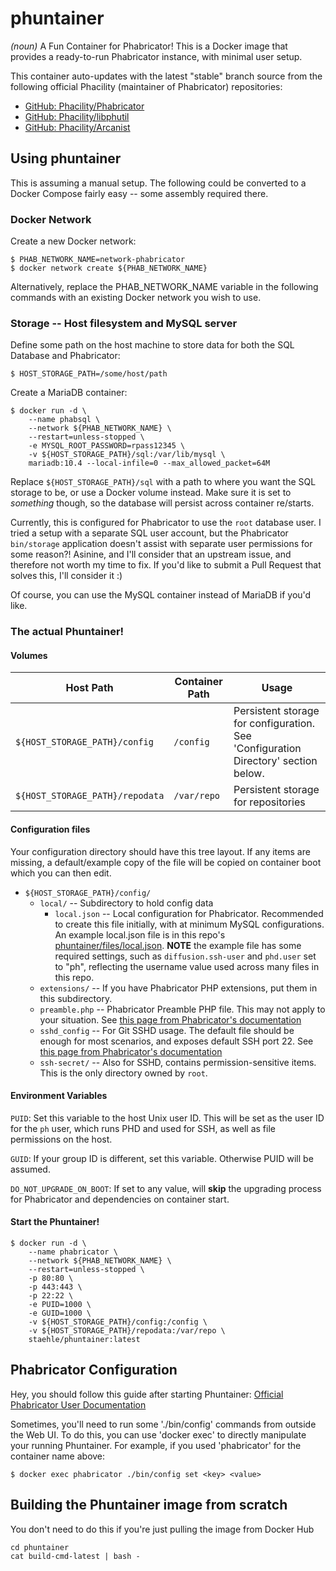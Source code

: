 # phuntainer
_(noun)_ A Fun Container for Phabricator! This is a Docker image that provides a ready-to-run Phabricator instance, with minimal user setup.

This container auto-updates with the latest "stable" branch source from the following official Phacility (maintainer of Phabricator) repositories:

* [GitHub: Phacility/Phabricator](https://github.com/phacility/phabricator.git)
* [GitHub: Phacility/libphutil](https://github.com/phacility/libphutil.git)
* [GitHub: Phacility/Arcanist](https://github.com/phacility/arcanist.git)

## Using phuntainer

This is assuming a manual setup. The following could be converted to a Docker Compose fairly easy -- some assembly required there.

### Docker Network

Create a new Docker network:
```
$ PHAB_NETWORK_NAME=network-phabricator
$ docker network create ${PHAB_NETWORK_NAME}
```

Alternatively, replace the PHAB_NETWORK_NAME variable in the following commands with an existing Docker network you wish to use.

### Storage -- Host filesystem and MySQL server

Define some path on the host machine to store data for both the SQL Database and Phabricator:
```
$ HOST_STORAGE_PATH=/some/host/path
```

Create a MariaDB container:
```
$ docker run -d \
    --name phabsql \
    --network ${PHAB_NETWORK_NAME} \
    --restart=unless-stopped \
    -e MYSQL_ROOT_PASSWORD=rpass12345 \
    -v ${HOST_STORAGE_PATH}/sql:/var/lib/mysql \
    mariadb:10.4 --local-infile=0 --max_allowed_packet=64M
```

Replace `${HOST_STORAGE_PATH}/sql` with a path to where you want the SQL storage to be, or use a Docker volume instead. Make sure it is set to _something_ though, so the database will persist across container re/starts.

Currently, this is configured for Phabricator to use the `root` database user. I tried a setup with a separate SQL user account, but the Phabricator `bin/storage` application doesn't assist with separate user permissions for some reason?! Asinine, and I'll consider that an upstream issue, and therefore not worth my time to fix. If you'd like to submit a Pull Request that solves this, I'll consider it :)

Of course, you can use the MySQL container instead of MariaDB if you'd like.


### The actual Phuntainer!

#### Volumes

| Host Path | Container Path | Usage |
|---|---|---|
| `${HOST_STORAGE_PATH}/config` | `/config` | Persistent storage for configuration. See 'Configuration Directory' section below. |
| `${HOST_STORAGE_PATH}/repodata` | `/var/repo` | Persistent storage for repositories |

#### Configuration files

Your configuration directory should have this tree layout. If any items are missing, a default/example copy of the file will be copied on container boot which you can then edit.

* `${HOST_STORAGE_PATH}/config/`
  * `local/` -- Subdirectory to hold config data
    * `local.json` -- Local configuration for Phabricator. Recommended to create this file initially, with at minimum MySQL configurations. An example local.json file is in this repo's [phuntainer/files/local.json](https://github.com/staehle/phuntainer/blob/master/phuntainer/files/local.json). **NOTE** the example file has some required settings, such as `diffusion.ssh-user` and `phd.user` set to "ph", reflecting the username value used across many files in this repo.
  * `extensions/` -- If you have Phabricator PHP extensions, put them in this subdirectory.
  * `preamble.php` -- Phabricator Preamble PHP file. This may not apply to your situation. See [this page from Phabricator's documentation](https://secure.phabricator.com/book/phabricator/article/configuring_preamble/)
  * `sshd_config` -- For Git SSHD usage. The default file should be enough for most scenarios, and exposes default SSH port 22. See [this page from Phabricator's documentation](https://secure.phabricator.com/book/phabricator/article/diffusion_hosting/)
  * `ssh-secret/` -- Also for SSHD, contains permission-sensitive items. This is the only directory owned by `root`.



#### Environment Variables

`PUID`: Set this variable to the host Unix user ID. This will be set as the user ID for the `ph` user, which runs PHD and used for SSH, as well as file permissions on the host.

`GUID`: If your group ID is different, set this variable. Otherwise PUID will be assumed.

`DO_NOT_UPGRADE_ON_BOOT`: If set to any value, will **skip** the upgrading process for Phabricator and dependencies on container start.

#### Start the Phuntainer!

```
$ docker run -d \
    --name phabricator \
    --network ${PHAB_NETWORK_NAME} \
    --restart=unless-stopped \
    -p 80:80 \
    -p 443:443 \
    -p 22:22 \
    -e PUID=1000 \
    -e GUID=1000 \
    -v ${HOST_STORAGE_PATH}/config:/config \
    -v ${HOST_STORAGE_PATH}/repodata:/var/repo \
    staehle/phuntainer:latest
```

## Phabricator Configuration

Hey, you should follow this guide after starting Phuntainer: [Official Phabricator User Documentation](https://secure.phabricator.com/book/phabricator/)

Sometimes, you'll need to run some './bin/config' commands from outside the Web UI. To do this, you can use 'docker exec' to directly manipulate your running Phuntainer. For example, if you used 'phabricator' for the container name above:

```
$ docker exec phabricator ./bin/config set <key> <value>
```


## Building the Phuntainer image from scratch

You don't need to do this if you're just pulling the image from Docker Hub

```
cd phuntainer
cat build-cmd-latest | bash -
```

